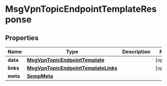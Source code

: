

# MsgVpnTopicEndpointTemplateResponse


## Properties

| Name | Type | Description | Notes |
|------------ | ------------- | ------------- | -------------|
|**data** | [**MsgVpnTopicEndpointTemplate**](MsgVpnTopicEndpointTemplate.md) |  |  [optional] |
|**links** | [**MsgVpnTopicEndpointTemplateLinks**](MsgVpnTopicEndpointTemplateLinks.md) |  |  [optional] |
|**meta** | [**SempMeta**](SempMeta.md) |  |  |



